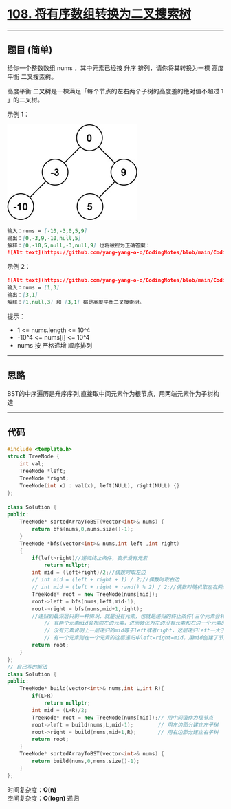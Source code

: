 # [108. 将有序数组转换为二叉搜索树](https://leetcode.cn/problems/convert-sorted-array-to-binary-search-tree/description/)

---

## 题目 (简单)

给你一个整数数组 nums ，其中元素已经按 升序 排列，请你将其转换为一棵 高度平衡 二叉搜索树。  

高度平衡 二叉树是一棵满足「每个节点的左右两个子树的高度差的绝对值不超过 1 」的二叉树。  

示例 1：  

![Alt text](https://github.com/yang-yang-o-o/CodingNotes/blob/main/Coding/asset/108_1.png)  

```markdown
输入：nums = [-10,-3,0,5,9]
输出：[0,-3,9,-10,null,5]
解释：[0,-10,5,null,-3,null,9] 也将被视为正确答案：
![Alt text](https://github.com/yang-yang-o-o/CodingNotes/blob/main/Coding/asset/108_2.png)  
```

示例 2：  

```markdown
![Alt text](https://github.com/yang-yang-o-o/CodingNotes/blob/main/Coding/asset/108_3.png)  
输入：nums = [1,3]
输出：[3,1]
解释：[1,null,3] 和 [3,1] 都是高度平衡二叉搜索树。
```

提示：  

- 1 <= nums.length <= 10^4
- -10^4 <= nums[i] <= 10^4
- nums 按 严格递增 顺序排列

---

## 思路

BST的中序遍历是升序序列,直接取中间元素作为根节点，用两端元素作为子树构造

---

## 代码

```C++
#include <template.h>
struct TreeNode {
    int val;
    TreeNode *left;
    TreeNode *right;
    TreeNode(int x) : val(x), left(NULL), right(NULL) {}
};

class Solution {
public:
    TreeNode* sortedArrayToBST(vector<int>& nums) {
        return bfs(nums,0,nums.size()-1);
    }
    TreeNode *bfs(vector<int>& nums,int left ,int right)
    {
        if(left>right)//递归终止条件，表示没有元素
            return nullptr;
        int mid = (left+right)/2;//偶数时取左边
        // int mid = (left + right + 1) / 2;//偶数时取右边
        // int mid = (left + right + rand() % 2) / 2;//偶数时随机取左右两边
        TreeNode* root = new TreeNode(nums[mid]);
        root->left = bfs(nums,left,mid-1);
        root->right = bfs(nums,mid+1,right);
        //递归到最深层只剩一种情况，就是没有元素，也就是递归的终止条件(三个元素会转换为两个一个元素，两个元素会装换为一个元素和没有元素，一个元素会转换为两个没有元素)
            // 有两个元素mid会指向左边元素，进而转化为左边没有元素和右边一个元素的两个子问题
            // 没有元素说明上一层递归的mid等于left或者right，这层递归left一大于right，就返回给上一层null，也就是上一个父节点的某个子结点被设置为null
            // 有一个元素则在一个元素的这层递归中left=right=mid，用mid创建了节点，左边和右边都没有元素了所以子节点的递归返回给当前节点左右两个null
        return root;
    }
};
// 自己写的解法
class Solution {
public:
    TreeNode* build(vector<int>& nums,int L,int R){
        if(L>R)
            return nullptr;
        int mid = (L+R)/2;
        TreeNode* root = new TreeNode(nums[mid]);// 用中间值作为根节点
        root->left = build(nums,L,mid-1);        // 用左边部分建立左子树
        root->right = build(nums,mid+1,R);       // 用右边部分建立右子树
        return root;
    }
    TreeNode* sortedArrayToBST(vector<int>& nums) {
        return build(nums,0,nums.size()-1);
    }
};

```

时间复杂度：**O(n)**  
空间复杂度：**O(logn)**  递归  
